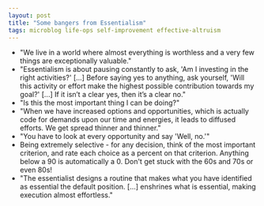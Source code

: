 ```yaml
---
layout: post
title: "Some bangers from Essentialism"
tags: microblog life-ops self-improvement effective-altruism
---
```

- "We live in a world where almost everything is worthless and a very few things are exceptionally valuable."
- "Essentialism is about pausing constantly to ask, 'Am I investing in the right activities?' [...] Before saying yes to anything, ask yourself, 'Will this activity or effort make the highest possible contribution towards my goal?' [...] If it isn’t a clear yes, then it’s a clear no."
- "Is this the most important thing I can be doing?"
- "When we have increased options and opportunities, which is actually code for demands upon our time and energies, it leads to diffused efforts. We get spread thinner and thinner."
- "You have to look at every opportunity and say 'Well, no.'"
- Being extremely selective - for any decision, think of the most important criterion, and rate each choice as a percent on that criterion. Anything below a 90 is automatically a 0. Don't get stuck with the 60s and 70s or even 80s!
- "The essentialist designs a routine that makes what you have identified as essential the default position. [...] enshrines what is essential, making execution almost effortless."
